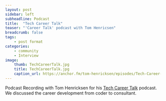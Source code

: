 ```yaml
---
layout: post
sidebar: left
subheadline: Podcast
title:  "Tech Career Talk"
teaser: "'Career Talk' podcast with Tom Henricsen"
breadcrumb: false
tags:
    - post format
categories:
    - community
    - Interview
image:
    thumb: TechCareerTalk.jpg
    title: TechCareerTalk.jpg
    caption_url: https://anchor.fm/tom-henricksen/episodes/Tech-Career-Talk---Dustin-Thostenson-e49ors
---
```

Podcast Recording with Tom Henricksen for his <a href="https://anchor.fm/tom-henricksen/episodes/Tech-Career-Talk---Dustin-Thostenson-e49ors" target='new'>Tech Career Talk</a> podcast.
We discussed the career development from coder to consultant.